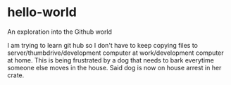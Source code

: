 # hello-world
An exploration into the Github world

I am trying to learn git hub so I don't have to keep copying files to server/thumbdrive/development computer at work/development computer at home.  This is being frustrated by a dog that needs to bark everytime someone else moves in the house.  Said dog is now on house arrest in her crate.
